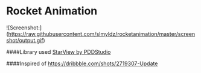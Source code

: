 # Rocket Animation

![Screenshot:]
(https://raw.githubusercontent.com/slmyldz/rocketanimation/master/screenshot/output.gif)

####Library used
[StarView by PDDStudio](https://github.com/PDDStudio/StarView)

####Inspired of
https://dribbble.com/shots/2719307-Update
